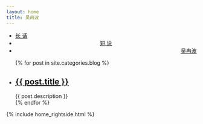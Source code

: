 ```yaml
---
layout: home
title: 吴冉波
---
```


<div class="index-content blog">
    <div class="section">


<ul class="artical-cate">
    <li class="on"><a href="/"><span>长 话</span></a></li>
    <li style="text-align:center"><a href="/misc"><span>短 说</span></a></li>
    <li style="text-align:right"><a href="/profile"><span>吴冉波</span></a></li>
</ul>

<div class="cate-bar"><span id="cateBar"></span></div>
        <ul class="artical-list">
        {% for post in site.categories.blog %}
            <li>
                <h2><a href="{{ post.url }}">{{ post.title }}</a></h2>
                <div class="title-desc">{{ post.description }}</div>
            </li>
        {% endfor %}
        </ul>
      </div>
    {% include home_rightside.html %}
    </div>
</div>
